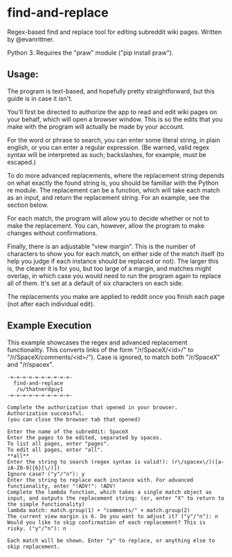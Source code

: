 # find-and-replace
 Regex-based find and replace tool for editing subreddit wiki pages. Written by @evanrittner.
 
Python 3. Requires the "praw" module ("pip install praw").

## Usage:

The program is text-based, and hopefully pretty straightforward, but this guide is in case it isn't. 

You'll first be directed to authorize the app to read and edit wiki pages on your behalf, which will open a browser window. This is so the edits that you make with the program will actually be made by your account. 

For the word or phrase to search, you can enter some literal string, in plain english, or you can enter a regular expression. (Be warned, valid regex syntax will be interpreted as such; backslashes, for example, must be escaped.)

To do more advanced replacements, where the replacement string depends on what exactly the found string is, you should be familiar with the Python re module. The replacement can be a function, which will take each match as an input, and return the replacement string. For an example, see the section below.

For each match, the program will allow you to decide whether or not to make the replacement. You can, however, allow the program to make changes without confirmations.

Finally, there is an adjustable "view margin". This is the number of characters to show you for each match, on either side of the match itself (to help you judge if each instance should be replaced or not). The larger this is, the clearer it is for you, but too large of a margin, and matches might overlap, in which case you would need to run the program again to replace all of them. It's set at a default of six characters on each side.

The replacements you make are applied to reddit once you finish each page (not after each individual edit).


## Example Execution
This example showcases the regex and advanced replacement functionality. This converts links of the form "/r/SpaceX/\<id\>/" to "/r/SpaceX/comments/\<id\>/"). Case is ignored, to match both "/r/SpaceX" and "/r/spacex".

	-=-=-=-=-=-=-=-=-=-=-
	  find-and-replace
	   /u/thatnerdguy1
	-=-=-=-=-=-=-=-=-=-=-
	
	Complete the authorization that opened in your browser.
	Authorization successful.
	(you can close the browser tab that opened)
	
	Enter the name of the subreddit: SpaceX
	Enter the pages to be edited, separated by spaces.
	To list all pages, enter "pages".
	To edit all pages, enter "all".
	**all**
	Enter the string to search (regex syntax is valid!): (r\/spacex\/)([a-zA-Z0-9]{6}[\/)])
	Ignore case? ("y"/"n"): y
	Enter the string to replace each instance with. For advanced functionality, enter "!ADV!": !ADV!
	Complete the lambda function, which takes a single match object as input, and outputs the replacement string: (or, enter "X" to return to the simple functionality)
	lambda match: match.group(1) + "comments/" + match.group(2)
	The current view margin is 6. Do you want to adjust it? ("y"/"n"): n
	Would you like to skip confirmation of each replacement? This is risky. ("y"/"n"): n
	
	Each match will be shown. Enter "y" to replace, or anything else to skip replacement.
